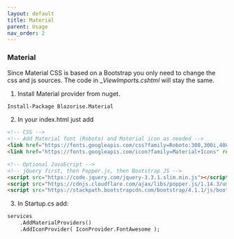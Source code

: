 ```yaml
---
layout: default
title: Material
parent: Usage
nav_order: 2
---
```


### Material
Since Material CSS is based on a Bootstrap you only need to change the css and js sources. The code in __ViewImports.cshtml_ will stay the same.

1. Install Material provider from nuget.
```markdown
Install-Package Blazorise.Material
```

2. In your index.html just add 
```html
<!-- CSS -->
<!-- Add Material font (Roboto) and Material icon as needed -->
<link href="https://fonts.googleapis.com/css?family=Roboto:300,300i,400,400i,500,500i,700,700i|Roboto+Mono:300,400,700|Roboto+Slab:300,400,700" rel="stylesheet">
<link href="https://fonts.googleapis.com/icon?family=Material+Icons" rel="stylesheet">

<!-- Optional JavaScript -->
<!-- jQuery first, then Popper.js, then Bootstrap JS -->
<script src="https://code.jquery.com/jquery-3.3.1.slim.min.js"></script>
<script src="https://cdnjs.cloudflare.com/ajax/libs/popper.js/1.14.3/umd/popper.min.js"></script>
<script src="https://stackpath.bootstrapcdn.com/bootstrap/4.1.1/js/bootstrap.min.js"></script>
```
3. In Startup.cs add:
```markdown
services
    .AddMaterialProviders()
    .AddIconProvider( IconProvider.FontAwesome );
```
